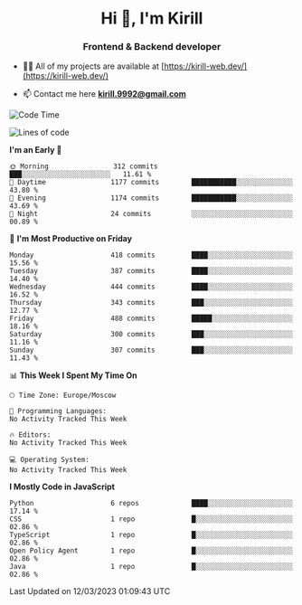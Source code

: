 <h1 align="center">Hi 👋, I'm Kirill</h1>
<h3 align="center">Frontend & Backend developer</h3>

- 👨‍💻 All of my projects are available at [https://kirill-web.dev/](https://kirill-web.dev/)

- 📫 Contact me here **kirill.9992@gmail.com**











<!--START_SECTION:waka-->
![Code Time](http://img.shields.io/badge/Code%20Time-1%2C295%20hrs%2048%20mins-blue)

![Lines of code](https://img.shields.io/badge/From%20Hello%20World%20I%27ve%20Written-3.5%20million%20lines%20of%20code-blue)

**I'm an Early 🐤** 

```text
🌞 Morning                312 commits         ███░░░░░░░░░░░░░░░░░░░░░░   11.61 % 
🌆 Daytime                1177 commits        ███████████░░░░░░░░░░░░░░   43.80 % 
🌃 Evening                1174 commits        ███████████░░░░░░░░░░░░░░   43.69 % 
🌙 Night                  24 commits          ░░░░░░░░░░░░░░░░░░░░░░░░░   00.89 % 
```
📅 **I'm Most Productive on Friday** 

```text
Monday                   418 commits         ████░░░░░░░░░░░░░░░░░░░░░   15.56 % 
Tuesday                  387 commits         ████░░░░░░░░░░░░░░░░░░░░░   14.40 % 
Wednesday                444 commits         ████░░░░░░░░░░░░░░░░░░░░░   16.52 % 
Thursday                 343 commits         ███░░░░░░░░░░░░░░░░░░░░░░   12.77 % 
Friday                   488 commits         █████░░░░░░░░░░░░░░░░░░░░   18.16 % 
Saturday                 300 commits         ███░░░░░░░░░░░░░░░░░░░░░░   11.16 % 
Sunday                   307 commits         ███░░░░░░░░░░░░░░░░░░░░░░   11.43 % 
```


📊 **This Week I Spent My Time On** 

```text
🕑︎ Time Zone: Europe/Moscow

💬 Programming Languages: 
No Activity Tracked This Week

🔥 Editors: 
No Activity Tracked This Week

💻 Operating System: 
No Activity Tracked This Week
```

**I Mostly Code in JavaScript** 

```text
Python                   6 repos             ████░░░░░░░░░░░░░░░░░░░░░   17.14 % 
CSS                      1 repo              █░░░░░░░░░░░░░░░░░░░░░░░░   02.86 % 
TypeScript               1 repo              █░░░░░░░░░░░░░░░░░░░░░░░░   02.86 % 
Open Policy Agent        1 repo              █░░░░░░░░░░░░░░░░░░░░░░░░   02.86 % 
Java                     1 repo              █░░░░░░░░░░░░░░░░░░░░░░░░   02.86 % 
```




 Last Updated on 12/03/2023 01:09:43 UTC
<!--END_SECTION:waka-->
